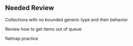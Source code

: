 ## Needed Review

Collections with no bounded generic type and their behavior

Review how to get items out of queue

flatmap practice